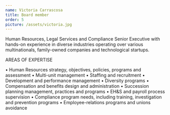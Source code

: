 ```yaml
---
name: Victoria Carrascosa
title: Board member
order: 5
picture: /assets/victoria.jpg
---
```


Human Resources, Legal Services and Compliance Senior Executive with hands-on experience in diverse industries operating over various multinationals, family-owned companies and technological startups.

AREAS OF EXPERTISE

•	Human Resources strategy, objectives, policies, programs and assessment
•	Multi-unit management
•	Staffing and recruitment
•	Development and performance management
•	Diversity programs
•	Compensation and benefits design and administration
•	Succession planning management, practices and programs
•	EH&S and payroll process supervision
•	Compliance program needs, including training, investigation and prevention programs
•	Employee-relations programs and unions avoidance